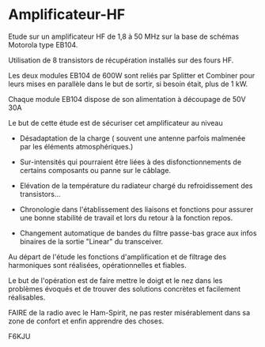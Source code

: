# Amplificateur-HF
Etude sur un amplificateur HF de 1,8 à 50 MHz sur la base de schémas Motorola type EB104.

Utilisation de 8 transistors de récupération installés sur des fours HF.

Les deux modules EB104 de 600W sont reliés par Splitter et Combiner pour leurs mises en parallèle dans le but de sortir, si besoin était, plus de 1 kW.

Chaque module EB104 dispose de son alimentation à découpage de 50V 30A

Le but de cette étude est de sécuriser cet amplificateur au niveau

  - Désadaptation de la charge ( souvent une antenne parfois malmenée par les éléments atmosphériques.)
  
  - Sur-intensités qui pourraient être liées à des disfonctionnements de certains composants ou panne sur le câblage.
  
  - Elévation de la température du radiateur chargé du refroidissement des transistors...
  
  - Chronologie dans l'établissement des liaisons et fonctions pour assurer une bonne stabilité de travail et lors du retour à la fonction repos.
  
  - Changement automatique de bandes du filtre passe-bas grace aux infos binaires de la sortie "Linear" du transceiver.

Au départ de l'étude les fonctions d'amplification et de filtrage des harmoniques sont réalisées, opérationnelles et fiables.

Le but de l'opération est de faire mettre le doigt et le nez dans les problèmes évoqués et de trouver des solutions concrètes et facilement réalisables.

FAIRE de la radio avec le Ham-Spirit, ne pas rester misérablement dans sa zone de confort et enfin apprendre des choses.

  
F6KJU
